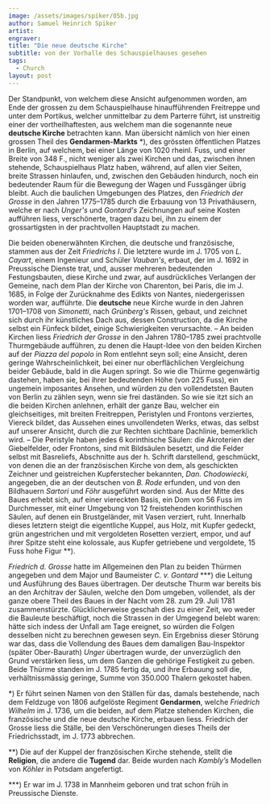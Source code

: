 ```yaml
---
image: /assets/images/spiker/05b.jpg
author: Samuel Heinrich Spiker
artist: 
engraver: 
title: "Die neue deutsche Kirche"
subtitle: von der Vorhalle des Schauspielhauses gesehen
tags:
  - Church
layout: post
---
```

Der Standpunkt, von welchem diese Ansicht aufgenommen worden, am Ende der grossen zu dem Schauspielhause hinaufführenden Freitreppe und unter dem Portikus, welcher unmittelbar zu dem Parterre führt, ist unstreitig einer der vortheilhaftesten, aus welchem man die sogenannte neue **deutsche Kirche** betrachten kann. Man übersicht nämlich von hier einen grossen Theil des **Gendarmen-Markts** \*), des grössten öffentlichen Platzes in Berlin, auf welchem, bei einer Länge von 1020 rheinl. Fuss, und einer Breite von 348 F., nicht weniger als zwei Kirchen und das, zwischen ihnen stehende, Schauspielhaus Platz haben, während, auf allen vier Seiten, breite Strassen hinlaufen, und, zwischen den Gebäuden hindurch, noch ein bedeutender Raum für die Bewegung der Wagen und Fussgänger übrig bleibt. Auch die baulichen Umgebungen des Platzes, den _Friedrich der Grosse_ in den Jahren 1775–1785 durch die Erbauung von 13 Privathäusern, welche er nach _Unger's_ und _Gontard's_ Zeichnungen auf seine Kosten aufführen liess, verschönerte, tragen dazu bei, ihn zu einem der grossartigsten in der prachtvollen Hauptstadt zu machen.

Die beiden obenerwähnten Kirchen, die deutsche und französische, stammen aus der Zeit _Friedrichs I_. Die letztere wurde im J. 1705 von _L. Cayart_, einem Ingenieur und Schüler _Vauban's_, erbaut, der im J. 1692 in Preussische Dienste trat, und, ausser mehreren bedeutenden Festungsbauten, diese Kirche und zwar, auf ausdrückliches Verlangen der Gemeine, nach dem Plan der Kirche von Charenton, bei Paris, die im J. 1685, in Folge der Zurücknahme des Edikts von Nantes, niedergerissen worden war, aufführte. Die **deutsche** neue Kirche wurde in den Jahren 1701–1708 von _Simonetti_, nach _Grünberg's_ Rissen, gebaut, und zeichnet sich durch ihr künstliches Dach aus, dessen Construction, da die Kirche selbst ein Fünfeck bildet, einige Schwierigkeiten verursachte. – An beiden Kirchen liess _Friedrich der Grosse_ in den Jahren 1780–1785 zwei prachtvolle Thurmgebäude aufführen, zu denen die Haupt-Idee von den beiden Kirchen auf der _Piazza del popolo_ in Rom entlehnt seyn soll; eine Ansicht, deren geringe Wahrscheinlichkeit, bei einer nur oberflächlichen Vergleichung beider Gebäude, bald in die Augen springt. So wie die Thürme gegenwärtig dastehen, haben sie, bei ihrer bedeutenden Höhe (von 225 Fuss), ein ungemein imposantes Ansehen, und würden zu den vollendetsten Bauten von Berlin zu zählen seyn, wenn sie frei daständen. So wie sie itzt sich an die beiden Kirchen anlehnen, erhält der ganze Bau, welcher ein gleichseitiges, mit breiten Freitreppen, Peristylen und Frontons verziertes, Viereck bildet, das Aussehen eines unvollendeten Werks, etwas, das selbst auf unserer Ansicht, durch die zur Rechten sichtbare Dachlinie, bemerklich wird. – Die Peristyle haben jedes 6 korinthische Säulen: die Akroterien der Giebelfelder, oder Frontons, sind mit Bildsäulen besetzt, und die Felder selbst mit Basreliefs, Abschnitte aus der h. Schrift darstellend, geschmückt, von denen die an der französischen Kirche von dem, als geschickten Zeichner und geistreichen Kupferstecher bekannten, _Dan. Chodowiecki_, angegeben, die an der deutschen von _B. Rode_ erfunden, und von den Bildhauern _Sartori_ und _Föhr_ ausgeführt worden sind. Aus der Mitte des Baues erhebt sich, auf einer viereckten Basis, ein Dom von 56 Fuss im Durchmesser, mit einer Umgebung von 12 freistehenden korinthischen Säulen, auf denen ein Brustgeländer, mit Vasen verziert, ruht. Innerhalb dieses letztern steigt die eigentliche Kuppel, aus Holz, mit Kupfer gedeckt, grün angestrichen und mit vergoldeten Rosetten verziert, empor, und auf ihrer Spitze steht eine kolossale, aus Kupfer getriebene und vergoldete, 15 Fuss hohe Figur \*\*).

_Friedrich d. Grosse_ hatte im Allgemeinen den Plan zu beiden Thürmen angegeben und dem Major und Baumeister _C. v. Gontard_ \*\*\*) die Leitung und Ausführung des Baues übertragen. Der deutsche Thurm war bereits bis an den Architrav der Säulen, welche den Dom umgeben, vollendet, als der ganze obere Theil des Baues in der Nacht vom 28. zum 29. Juli 1781 zusammenstürzte. Glücklicherweise geschah dies zu einer Zeit, wo weder die Bauleute beschäftigt, noch die Strassen in der Umgegend belebt waren: hätte sich indess der Unfall am Tage ereignet, so würden die Folgen desselben nicht zu berechnen gewesen seyn. Ein Ergebniss dieser Störung war das, dass die Vollendung des Baues dem damaligen Bau-Inspektor (später Ober-Baurath) _Unger_ übertragen wurde, der unverzüglich den Grund verstärken liess, um dem Ganzen die gehörige Festigkeit zu geben. Beide Thürme standen im J. 1785 fertig da, und ihre Erbauung soll die, verhältnissmässig geringe, Summe von 350.000 Thalern gekostet haben.

\*) Er führt seinen Namen von den Ställen für das, damals bestehende, nach dem Feldzuge von 1806 aufgelöste Regiment **Gendarmen**, welche _Friedrich Wilhelm_ im J. 1736, um die beiden, auf dem Platze stehenden Kirchen, die französische und die neue deutsche Kirche, erbauen liess. Friedrich der Grosse liess die Ställe, bei den Verschönerungen dieses Theils der Friedrichsstadt, im J. 1773 abbrechen.

\*\*) Die auf der Kuppel der französischen Kirche stehende, stellt die **Religion**, die andere die **Tugend** dar. Beide wurden nach _Kambly’s_ Modellen von _Köhler_ in Potsdam angefertigt.

\*\*\*) Er war im J. 1738 in Mannheim geboren und trat schon früh in Preussische Dienste.